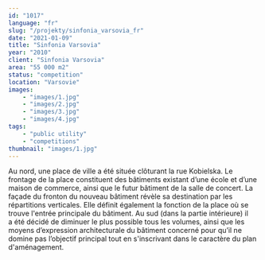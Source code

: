 ```yaml
---
id: "1017"
language: "fr"
slug: "/projekty/sinfonia_varsovia_fr"
date: "2021-01-09"
title: "Sinfonia Varsovia"
year: "2010"
client: "Sinfonia Varsovia"
area: "55 000 m2"
status: "competition"
location: "Varsovie"
images: 
    - "images/1.jpg"
    - "images/2.jpg"
    - "images/3.jpg"
    - "images/4.jpg"    
tags: 
    - "public utility"
    - "competitions"
thumbnail: "images/1.jpg"
---
```

Au nord, une place de ville a&nbsp;été située clôturant la rue Kobielska. Le frontage de la place constituent des bâtiments existant d’une école et d’une maison de commerce, ainsi que le futur bâtiment de la salle de concert. La façade du fronton du nouveau bâtiment révèle sa destination par les répartitions verticales. Elle définit  également la fonction de la place où se trouve l'entrée principale du bâtiment. Au sud (dans la partie intérieure) il a&nbsp;été décidé de diminuer le plus possible tous les volumes, ainsi que les moyens d’expression architecturale du bâtiment concerné pour qu’il ne domine pas l’objectif principal tout en s'inscrivant dans le caractère du plan d'aménagement.  

